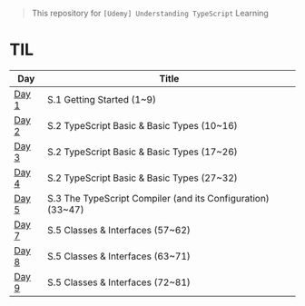 > This repository for `[Udemy] Understanding TypeScript` Learning

# TIL

| Day                           | Title                                                       |
| ----------------------------- | ----------------------------------------------------------- |
| [Day 1](./markdown/230410.md) | S.1 Getting Started (1~9)                                   |
| [Day 2](./markdown/230411.md) | S.2 TypeScript Basic & Basic Types (10~16)                  |
| [Day 3](./markdown/230412.md) | S.2 TypeScript Basic & Basic Types (17~26)                  |
| [Day 4](./markdown/230413.md) | S.2 TypeScript Basic & Basic Types (27~32)                  |
| [Day 5](./markdown/230414.md) | S.3 The TypeScript Compiler (and its Configuration) (33~47) |
| [Day 7](./markdown/230416.md) | S.5 Classes & Interfaces (57~62)                            |
| [Day 8](./markdown/230417.md) | S.5 Classes & Interfaces (63~71)                            |
| [Day 9](./markdown/230418.md) | S.5 Classes & Interfaces (72~81)                            |
